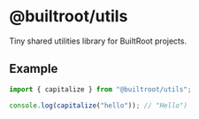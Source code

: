 # @builtroot/utils

Tiny shared utilities library for BuiltRoot projects.

## Example

```ts
import { capitalize } from "@builtroot/utils";

console.log(capitalize("hello")); // "Hello")
